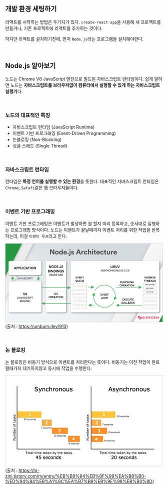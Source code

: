 ## 개발 환경 세팅하기

리액트를 시작하는 방법은 두가지가 있다. `create-react-app`을 사용해 새 프로젝트를 만들거나, 기존 프로젝트에 리액트를 추가하는 것이다.

하지만 리액트를 설치하기전에, 먼저 `Node.js`라는 프로그램을 설치해야한다.

 &nbsp;

## Node.js 알아보기

노드는 Chrome V8 JavaScript 엔진으로 빌드된 자바스크립트 런타임이다. 쉽게 말하면 노드는 **자바스크립트를 브라우저없이 컴퓨터에서 실행할 수 있게 하는 자바스크립트 실행기**다.

 &nbsp;

### 노드의 대표적인 특징

- 자바스크립트 런타임 (JavaScript Runtime)
- 이벤트 기반 프로그래밍 (Event-Driven Programming)
- 논블로킹 (Non-Blocking)
- 싱글 스레드 (Single Thread)

 &nbsp;

### 자바스크립트 런타임

런타임은 **특정 언어를 실행할 수 있는 환경**을 뜻한다. 대표적인 자바스크립트 런타임은 `Chrome`, `Safafi`같은 웹 브라우저들이다.

 &nbsp;

### 이벤트 기반 프로그래밍

이벤트 기반 프로그래밍은 이벤트가 발생하면 뭘 할지 미리 등록하고, 순서대로 실행하는 프로그래밍 방식이다. 노드는 이벤트가 끝날때까지 이벤트 처리를 위한 작업을 반복하는데, 이걸 `이벤트 루프`라고 한다.

![dev_setting_1](/images/dev_setting_1.png)<br>
(출처 : https://umbum.dev/913)

 &nbsp;

### 논 블로킹

논 블로킹은 비동기 방식으로 이벤트를 처리한다는 뜻이다. 비동기는 이전 작업이 완료될때가지 대기하지않고 동시에 작업을 수행한다.

![dev_setting_2](/images/dev_setting_2.png)<br>
(출처 : https://hi-zini.tistory.com/m/entry/%EB%B9%84%EB%8F%99%EA%B8%B0-%ED%94%84%EB%A1%9C%EA%B7%B8%EB%9E%98%EB%B0%8D)

&nbsp;